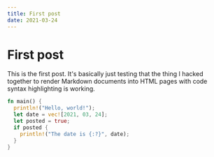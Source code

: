 ```yaml
---
title: First post
date: 2021-03-24
---
```


# First post

This is the first post. It's basically just testing that the thing I hacked
together to render Markdown documents into HTML pages with code syntax
highlighting is working.

```rs
fn main() {
  println!("Hello, world!");
  let date = vec![2021, 03, 24];
  let posted = true;
  if posted {
    println!("The date is {:?}", date);
  }
}
```
